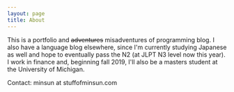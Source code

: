 ```yaml
---
layout: page
title: About
---
```


This is a portfolio and ~~adventures~~ misadventures of programming blog. I also have a language blog elsewhere, since I'm currently studying Japanese as well and hope to eventually pass the N2 (at JLPT N3 level now this year). I work in finance and, beginning fall 2019, I'll also be a masters student at the University of Michigan.

Contact: minsun at stuffofminsun.com
